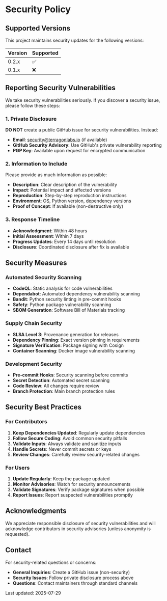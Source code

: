 # Security Policy

## Supported Versions

This project maintains security updates for the following versions:

| Version | Supported          |
| ------- | ------------------ |
| 0.2.x   | :white_check_mark: |
| 0.1.x   | :x:                |

## Reporting Security Vulnerabilities

We take security vulnerabilities seriously. If you discover a security issue, please follow these steps:

### 1. Private Disclosure

**DO NOT** create a public GitHub issue for security vulnerabilities. Instead:

- **Email**: security@terragonlabs.io (if available)  
- **GitHub Security Advisory**: Use GitHub's private vulnerability reporting
- **PGP Key**: Available upon request for encrypted communication

### 2. Information to Include

Please provide as much information as possible:

- **Description**: Clear description of the vulnerability
- **Impact**: Potential impact and affected versions
- **Reproduction**: Step-by-step reproduction instructions
- **Environment**: OS, Python version, dependency versions
- **Proof of Concept**: If available (non-destructive only)

### 3. Response Timeline

- **Acknowledgment**: Within 48 hours
- **Initial Assessment**: Within 7 days
- **Progress Updates**: Every 14 days until resolution
- **Disclosure**: Coordinated disclosure after fix is available

## Security Measures

### Automated Security Scanning

- **CodeQL**: Static analysis for code vulnerabilities
- **Dependabot**: Automated dependency vulnerability scanning
- **Bandit**: Python security linting in pre-commit hooks
- **Safety**: Python package vulnerability scanning
- **SBOM Generation**: Software Bill of Materials tracking

### Supply Chain Security

- **SLSA Level 3**: Provenance generation for releases
- **Dependency Pinning**: Exact version pinning in requirements
- **Signature Verification**: Package signing with Cosign
- **Container Scanning**: Docker image vulnerability scanning

### Development Security

- **Pre-commit Hooks**: Security scanning before commits
- **Secret Detection**: Automated secret scanning
- **Code Review**: All changes require review
- **Branch Protection**: Main branch protection rules

## Security Best Practices

### For Contributors

1. **Keep Dependencies Updated**: Regularly update dependencies
2. **Follow Secure Coding**: Avoid common security pitfalls
3. **Validate Inputs**: Always validate and sanitize inputs
4. **Handle Secrets**: Never commit secrets or keys
5. **Review Changes**: Carefully review security-related changes

### For Users

1. **Update Regularly**: Keep the package updated
2. **Monitor Advisories**: Watch for security announcements
3. **Validate Signatures**: Verify package signatures when possible
4. **Report Issues**: Report suspected vulnerabilities promptly

## Acknowledgments

We appreciate responsible disclosure of security vulnerabilities and will acknowledge contributors in security advisories (unless anonymity is requested).

## Contact

For security-related questions or concerns:
- **General Inquiries**: Create a GitHub issue (non-security)
- **Security Issues**: Follow private disclosure process above
- **Questions**: Contact maintainers through standard channels

Last updated: 2025-07-29